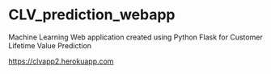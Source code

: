 # CLV_prediction_webapp
Machine Learning Web application created using Python Flask for Customer Lifetime Value Prediction



https://clvapp2.herokuapp.com
